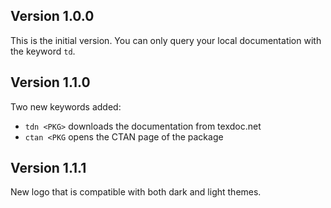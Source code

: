 ## Version 1.0.0

This is the initial version.
You can only query your local documentation with the keyword `td`.

## Version 1.1.0

Two new keywords added:
 - `tdn <PKG>` downloads the documentation from texdoc.net
 - `ctan <PKG` opens the CTAN page of the package

## Version 1.1.1

New logo that is compatible with both dark and light themes.
